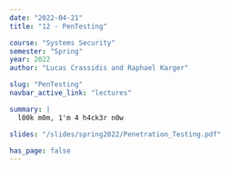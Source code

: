 ```yaml
---
date: "2022-04-21"
title: "12 - PenTesting"

course: "Systems Security"
semester: "Spring"
year: 2022
author: "Lucas Crassidis and Raphael Karger"

slug: "PenTesting"
navbar_active_link: "lectures"

summary: |
  l00k m0m, 1'm 4 h4ck3r n0w

slides: "/slides/spring2022/Penetration_Testing.pdf"

has_page: false
---
```

